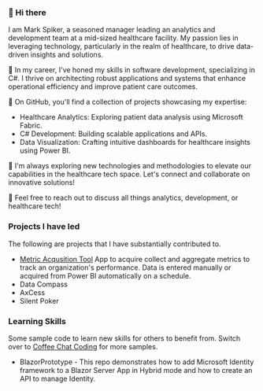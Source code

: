 ### 👋 Hi there  
I am Mark Spiker, a seasoned manager leading an analytics and development team at a mid-sized healthcare facility. My passion lies in leveraging technology, particularly in the realm of healthcare, to drive data-driven insights and solutions.

🚀 In my career, I've honed my skills in software development, specializing in C#. I thrive on architecting robust applications and systems that enhance operational efficiency and improve patient care outcomes.

🔭 On GitHub, you'll find a collection of projects showcasing my expertise:

* Healthcare Analytics: Exploring patient data analysis using Microsoft Fabric.
* C# Development: Building scalable applications and APIs.
* Data Visualization: Crafting intuitive dashboards for healthcare insights using Power BI.

🌱 I'm always exploring new technologies and methodologies to elevate our capabilities in the healthcare tech space. Let's connect and collaborate on innovative solutions!

💬 Feel free to reach out to discuss all things analytics, development, or healthcare tech!

### Projects I have led
The following are projects that I have substantially contributed to. 

* [Metric Acqusition Tool](https://github.com/mspiker/MetricAcquisitionTool.git) App to acquire collect and aggregate metrics to track an organization's performance. Data is entered manually or acquired from Power BI automatically on a schedule.
* Data Compass
* AxCess
* Silent Poker

### Learning Skills
Some sample code to learn new skills for others to benefit from. Switch over to [Coffee Chat Coding](https://github.com/CoffeeChatCoding) for more samples.  

* BlazorPrototype - This repo demonstrates how to add Microsoft Identity framework to a Blazor Server App in Hybrid mode and how to create an API to manage Identity.  

<!--
**mspiker/mspiker** is a ✨ _special_ ✨ repository because its `README.md` (this file) appears on your GitHub profile.

Here are some ideas to get you started:

- 🔭 I’m currently working on ...
- 🌱 I’m currently learning ...
- 👯 I’m looking to collaborate on ...
- 🤔 I’m looking for help with ...
- 💬 Ask me about ...
- 📫 How to reach me: ...
- 😄 Pronouns: ...
- ⚡ Fun fact: ...
-->
